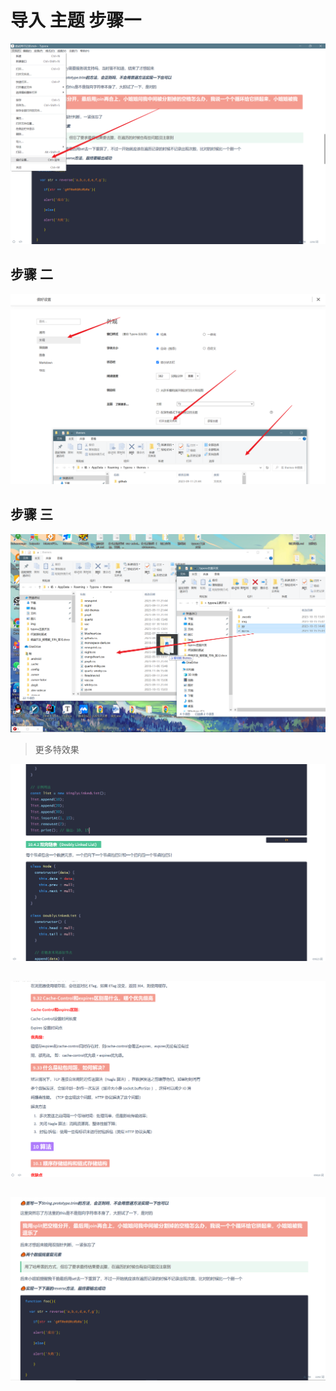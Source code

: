 # 导入 主题 步骤一

![aa](./img/aa.png)



## 步骤 二

![](./img/bb.png)

## 步骤 三

![](./img/ccc.png)



> 更多特效果



![](./img/a.png)

## 

![](./img/b.png)

## 

![](./img/c.png)